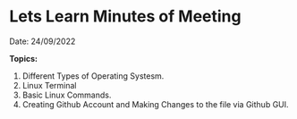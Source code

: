 # Lets Learn Minutes of Meeting

Date: 24/09/2022 

**Topics:**

1. Different Types of Operating Systesm.
2. Linux Terminal
3. Basic Linux Commands.
4. Creating Github Account and Making Changes to the file via Github GUI.

